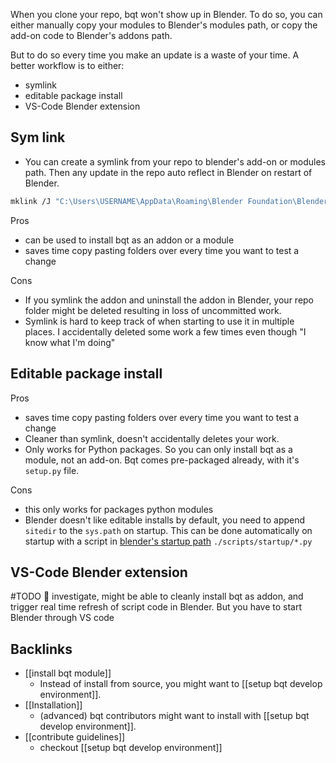 When you clone your repo, bqt won't show up in Blender.
To do so, you can either manually copy your modules to Blender's modules path, or copy the add-on code to Blender's addons path.

But to do so every time you make an update is a waste of your time.
A better workflow is to either:
- symlink
- editable package install
- VS-Code Blender extension

## Sym link
- You can create a symlink from your repo to blender's add-on or modules path.
Then any update in the repo auto reflect in Blender on restart of Blender.

```bash
mklink /J "C:\Users\USERNAME\AppData\Roaming\Blender Foundation\Blender\2.93\scripts\addons\bqt" "C:\Users\hanne\OneDrive\Documents\repos\_Blender\bqt\bqt"
```
Pros
- can be used to install bqt as an addon or a module
- saves time copy pasting folders over every time you want to test a change

Cons
- If you symlink the addon and uninstall the addon in Blender, your repo folder might be deleted resulting in loss of uncommitted work.
- Symlink is hard to keep track of when starting to use it in multiple places. I accidentally deleted some work a few times even though "I know what I'm doing"

## Editable package install

Pros
- saves time copy pasting folders over every time you want to test a change
- Cleaner than symlink, doesn't accidentally deletes your work.
- Only works for Python packages. So you can only install bqt as a module, not an add-on. Bqt comes pre-packaged already, with it's `setup.py` file.

Cons
- this only works for packages python modules
- Blender doesn't like editable installs by default, you need to append `sitedir` to the `sys.path` on startup. This can be done automatically on startup with a script in [blender's startup path](https://docs.blender.org/manual/en/latest/advanced/blender_directory_layout.html#path-layout) `./scripts/startup/*.py`

## VS-Code Blender extension
#TODO 👷
investigate, might be able to cleanly install bqt as addon, and trigger real time refresh of script code in Blender.
But you have to start Blender through VS code
## Backlinks
* [[install bqt module]]
	* Instead of install from source, you might want to [[setup bqt develop environment]].
* [[Installation]]
	* (advanced) bqt contributors might want to install with [[setup bqt develop environment]].
* [[contribute guidelines]]
	* checkout [[setup bqt develop environment]]

